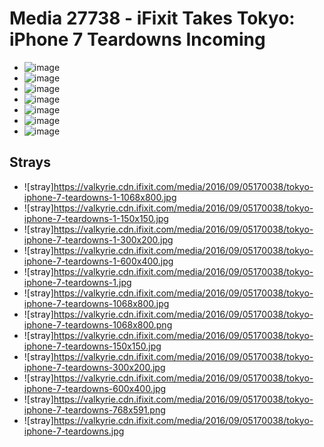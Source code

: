 # Media 27738 - iFixit Takes Tokyo: iPhone 7 Teardowns Incoming

- ![image](https://valkyrie.cdn.ifixit.com/media/2016/09/05170038/tokyo-iphone-7-teardowns.png)
- ![image](https://valkyrie.cdn.ifixit.com/media/2016/09/05170038/tokyo-iphone-7-teardowns-150x150.png)
- ![image](https://valkyrie.cdn.ifixit.com/media/2016/09/05170038/tokyo-iphone-7-teardowns-300x200.png)
- ![image](https://valkyrie.cdn.ifixit.com/media/2016/09/05170038/tokyo-iphone-7-teardowns-600x400.png)
- ![image](https://valkyrie.cdn.ifixit.com/media/2016/09/05170038/tokyo-iphone-7-teardowns-768x512.png)
- ![image](https://valkyrie.cdn.ifixit.com/media/2016/09/05170038/tokyo-iphone-7-teardowns-324x216.png)
- ![image](https://valkyrie.cdn.ifixit.com/media/2016/09/05170038/tokyo-iphone-7-teardowns-450x300.png)

## Strays
- ![stray]https://valkyrie.cdn.ifixit.com/media/2016/09/05170038/tokyo-iphone-7-teardowns-1-1068x800.jpg
- ![stray]https://valkyrie.cdn.ifixit.com/media/2016/09/05170038/tokyo-iphone-7-teardowns-1-150x150.jpg
- ![stray]https://valkyrie.cdn.ifixit.com/media/2016/09/05170038/tokyo-iphone-7-teardowns-1-300x200.jpg
- ![stray]https://valkyrie.cdn.ifixit.com/media/2016/09/05170038/tokyo-iphone-7-teardowns-1-600x400.jpg
- ![stray]https://valkyrie.cdn.ifixit.com/media/2016/09/05170038/tokyo-iphone-7-teardowns-1.jpg
- ![stray]https://valkyrie.cdn.ifixit.com/media/2016/09/05170038/tokyo-iphone-7-teardowns-1068x800.jpg
- ![stray]https://valkyrie.cdn.ifixit.com/media/2016/09/05170038/tokyo-iphone-7-teardowns-1068x800.png
- ![stray]https://valkyrie.cdn.ifixit.com/media/2016/09/05170038/tokyo-iphone-7-teardowns-150x150.jpg
- ![stray]https://valkyrie.cdn.ifixit.com/media/2016/09/05170038/tokyo-iphone-7-teardowns-300x200.jpg
- ![stray]https://valkyrie.cdn.ifixit.com/media/2016/09/05170038/tokyo-iphone-7-teardowns-600x400.jpg
- ![stray]https://valkyrie.cdn.ifixit.com/media/2016/09/05170038/tokyo-iphone-7-teardowns-768x591.png
- ![stray]https://valkyrie.cdn.ifixit.com/media/2016/09/05170038/tokyo-iphone-7-teardowns.jpg